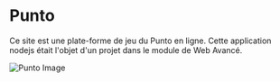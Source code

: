 # Punto

Ce site est une plate-forme de jeu du Punto en ligne.
Cette application nodejs était l'objet d'un projet dans le module de Web Avancé.

![Punto Image](https://francois.poguet.com/assets/projects/punto.png)
